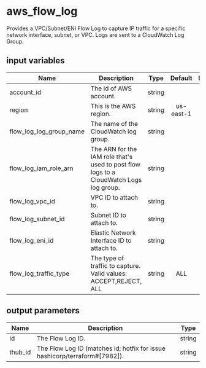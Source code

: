 # aws_flow_log

Provides a VPC/Subnet/ENI Flow Log to capture IP traffic for a specific network interface, subnet, or VPC. Logs are sent to a CloudWatch Log Group.

## input variables

| Name | Description | Type | Default | Required |
|------|-------------|:----:|:-----:|:-----:|
|account_id|The id of AWS account.|string||Yes|
|region|This is the AWS region.|string|us-east-1|Yes|
|flow_log_log_group_name|The name of the CloudWatch log group.|string||Yes|
|flow_log_iam_role_arn|The ARN for the IAM role that's used to post flow logs to a CloudWatch Logs log group.|string||Yes|
|flow_log_vpc_id|VPC ID to attach to.|string||Yes|
|flow_log_subnet_id|Subnet ID to attach to.|string||Yes|
|flow_log_eni_id|Elastic Network Interface ID to attach to.|string||Yes|
|flow_log_traffic_type|The type of traffic to capture. Valid values: ACCEPT,REJECT, ALL|string|ALL|No|

## output parameters

| Name | Description | Type |
|------|-------------|:----:|
|id|The Flow Log ID.|string|
|thub_id|The Flow Log ID (matches id; hotfix for issue hashicorp/terraform#[7982]).|string|
